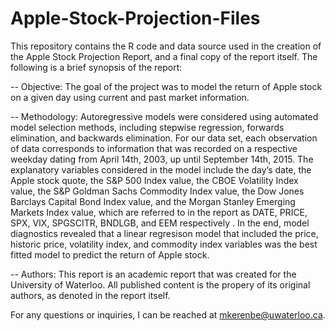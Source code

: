 # Apple-Stock-Projection-Files
This repository contains the R code and data source used in the creation of the Apple Stock Projection Report, and a final copy of the report itself.
The following is a brief synopsis of the report:

-- Objective:
The goal of the project was to model the return of Apple stock on a given day using current and past market information.

-- Methodology:
Autoregressive models were considered using automated model selection methods, including stepwise regression, forwards elimination, and 
backwards elimination. 
For our data set, each observation of data corresponds to information that was recorded on a respective weekday dating from April 14th, 2003, up until September 14th, 2015.
The explanatory variables considered in the model include the day’s date, the Apple stock quote, the S&P 500 Index value, 
the CBOE Volatility Index value, the S&P Goldman Sachs Commodity Index value, the Dow Jones Barclays Capital Bond Index value, and the
Morgan Stanley Emerging Markets Index value, which are referred to in the report as DATE, PRICE, SPX, VIX, SPGSCITR, BNDLGB, and EEM
respectively .
In the end, model diagnostics revealed that a linear regresison model that included the price, historic price, volatility index, and 
commodity index variables was the best fitted model to predict the return of Apple stock.

-- Authors: 
This report is an academic report that was created for the University of Waterloo. All published content is the propery of its original authors,
as denoted in the report itself.

For any questions or inquiries, I can be reached at mkerenbe@uwaterloo.ca. 

